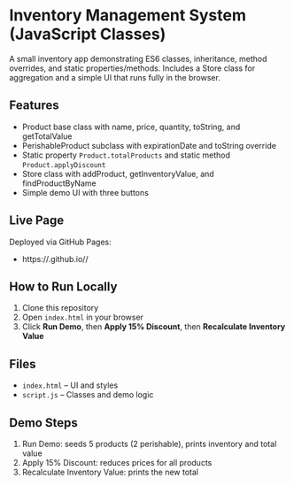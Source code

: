 # Inventory Management System (JavaScript Classes)

A small inventory app demonstrating ES6 classes, inheritance, method overrides, and static properties/methods. Includes a Store class for aggregation and a simple UI that runs fully in the browser.

## Features
- Product base class with name, price, quantity, toString, and getTotalValue
- PerishableProduct subclass with expirationDate and toString override
- Static property `Product.totalProducts` and static method `Product.applyDiscount`
- Store class with addProduct, getInventoryValue, and findProductByName
- Simple demo UI with three buttons

## Live Page
Deployed via GitHub Pages:
- https://<your-username>.github.io/<your-repo>/

## How to Run Locally
1. Clone this repository
2. Open `index.html` in your browser
3. Click **Run Demo**, then **Apply 15% Discount**, then **Recalculate Inventory Value**

## Files
- `index.html` – UI and styles
- `script.js` – Classes and demo logic

## Demo Steps
1. Run Demo: seeds 5 products (2 perishable), prints inventory and total value
2. Apply 15% Discount: reduces prices for all products
3. Recalculate Inventory Value: prints the new total
